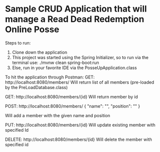 # Sample CRUD Application that will manage a Read Dead Redemption Online Posse

Steps to run:
1. Clone down the application
2. This project was started using the Spring Initializer, so to run via the terminal use: ./mvnw clean spring-boot:run
3. Else, run in your favorite IDE via the PosseUpApplication.class

To hit the application through Postman:
GET:
http://localhost:8080/members/
Will return list of all members (pre-loaded by the PreLoadDatabase.class)

GET:
http://localhost:8080/members/{id}
Will return member by id

POST:
http://localhost:8080/members/
{
  "name": "",
  "position": ""
}

Will add a member with the given name and position

PUT:
http://localhost:8080/members/{id}
Will update existing member with specified Id

DELETE:
http://localhost:8080/members/{id}
Will delete the member with specified id



